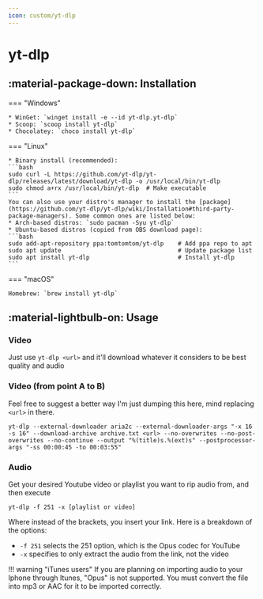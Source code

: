 ```yaml
---
icon: custom/yt-dlp
---
```


# yt-dlp
## :material-package-down: Installation

=== "Windows"

    * WinGet: `winget install -e --id yt-dlp.yt-dlp`
    * Scoop: `scoop install yt-dlp`
    * Chocolatey: `choco install yt-dlp`

=== "Linux"

    * Binary install (recommended): 
    ```bash
    sudo curl -L https://github.com/yt-dlp/yt-dlp/releases/latest/download/yt-dlp -o /usr/local/bin/yt-dlp
    sudo chmod a+rx /usr/local/bin/yt-dlp  # Make executable
    ```
    You can also use your distro's manager to install the [package](https://github.com/yt-dlp/yt-dlp/wiki/Installation#third-party-package-managers). Some common ones are listed below:
    * Arch-based distros: `sudo pacman -Syu yt-dlp`
    * Ubuntu-based distros (copied from OBS download page):
    ```bash
    sudo add-apt-repository ppa:tomtomtom/yt-dlp    # Add ppa repo to apt
    sudo apt update                                 # Update package list
    sudo apt install yt-dlp                         # Install yt-dlp      
    ```

=== "macOS"

    Homebrew: `brew install yt-dlp`

## :material-lightbulb-on: Usage

### Video

Just use `yt-dlp <url>` and it'll download whatever it considers to be best quality and audio

### Video (from point A to B)

Feel free to suggest a better way I'm just dumping this here, mind replacing `<url>` in there.

```
yt-dlp --external-downloader aria2c --external-downloader-args "-x 16 -s 16" --download-archive archive.txt <url> --no-overwrites --no-post-overwrites --no-continue --output "%(title)s.%(ext)s" --postprocessor-args "-ss 00:00:45 -to 00:03:55"
```

### Audio

Get your desired Youtube video or playlist you want to rip audio from, and then execute

`yt-dlp -f 251 -x [playlist or video]`

Where instead of the brackets, you insert your link. Here is a breakdown of the options:

+ `-f 251` selects the 251 option, which is the Opus codec for YouTube
+ `-x` specifies to only extract the audio from the link, not the video

!!! warning "iTunes users"
    If you are planning on importing audio to your Iphone through Itunes, "Opus" is not supported. You must convert the file into mp3 or AAC for it to be imported correctly.